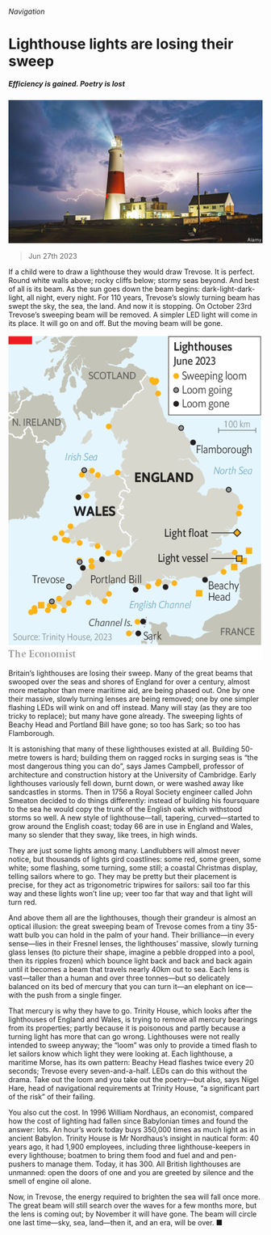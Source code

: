 ###### Navigation

# Lighthouse lights are losing their sweep 

##### Efficiency is gained. Poetry is lost 

![image](images/20230701_BRP001.jpg) 

> Jun 27th 2023 

If a child were to draw a lighthouse they would draw Trevose. It is perfect. Round white walls above; rocky cliffs below; stormy seas beyond. And best of all is its beam. As the sun goes down the beam begins: dark-light-dark-light, all night, every night. For 110 years, Trevose’s slowly turning beam has swept the sky, the sea, the land. And now it is stopping. On October 23rd Trevose’s sweeping beam will be removed. A simpler LED light will come in its place. It will go on and off. But the moving beam will be gone. 

![image](images/20230701_BRM950.png) 


Britain’s lighthouses are losing their sweep. Many of the great beams that swooped over the seas and shores of England for over a century, almost more metaphor than mere maritime aid, are being phased out. One by one their massive, slowly turning lenses are being removed; one by one simpler flashing LEDs will wink on and off instead. Many will stay (as they are too tricky to replace); but many have gone already. The sweeping lights of Beachy Head and Portland Bill have gone; so too has Sark; so too has Flamborough. 

It is astonishing that many of these lighthouses existed at all. Building 50-metre towers is hard; building them on ragged rocks in surging seas is “the most dangerous thing you can do”, says James Campbell, professor of architecture and construction history at the University of Cambridge. Early lighthouses variously fell down, burnt down, or were washed away like sandcastles in storms. Then in 1756 a Royal Society engineer called John Smeaton decided to do things differently: instead of building his foursquare to the sea he would copy the trunk of the English oak which withstood storms so well. A new style of lighthouse—tall, tapering, curved—started to grow around the English coast; today 66 are in use in England and Wales, many so slender that they sway, like trees, in high winds.

They are just some lights among many. Landlubbers will almost never notice, but thousands of lights gird coastlines: some red, some green, some white; some flashing, some turning, some still; a coastal Christmas display, telling sailors where to go. They may be pretty but their placement is precise, for they act as trigonometric tripwires for sailors: sail too far this way and these lights won’t line up; veer too far that way and that light will turn red. 

And above them all are the lighthouses, though their grandeur is almost an optical illusion: the great sweeping beam of Trevose comes from a tiny 35-watt bulb you can hold in the palm of your hand. Their brilliance—in every sense—lies in their Fresnel lenses, the lighthouses’ massive, slowly turning glass lenses (to picture their shape, imagine a pebble dropped into a pool, then its ripples frozen) which bounce light back and back and back again until it becomes a beam that travels nearly 40km out to sea. Each lens is vast—taller than a human and over three tonnes—but so delicately balanced on its bed of mercury that you can turn it—an elephant on ice—with the push from a single finger.

That mercury is why they have to go. Trinity House, which looks after the lighthouses of England and Wales, is trying to remove all mercury bearings from its properties; partly because it is poisonous and partly because a turning light has more that can go wrong. Lighthouses were not really intended to sweep anyway; the “loom” was only to provide a timed flash to let sailors know which light they were looking at. Each lighthouse, a maritime Morse, has its own pattern: Beachy Head flashes twice every 20 seconds; Trevose every seven-and-a-half. LEDs can do this without the drama. Take out the loom and you take out the poetry—but also, says Nigel Hare, head of navigational requirements at Trinity House, “a significant part of the risk” of their failing.

You also cut the cost. In 1996 William Nordhaus, an economist, compared how the cost of lighting had fallen since Babylonian times and found the answer: lots. An hour’s work today buys 350,000 times as much light as in ancient Babylon. Trinity House is Mr Nordhaus’s insight in nautical form: 40 years ago, it had 1,900 employees, including three lighthouse-keepers in every lighthouse; boatmen to bring them food and fuel and and pen-pushers to manage them. Today, it has 300. All British lighthouses are unmanned: open the doors of one and you are greeted by silence and the smell of engine oil alone. 

Now, in Trevose, the energy required to brighten the sea will fall once more. The great beam will still search over the waves for a few months more, but the lens is coming out; by November it will have gone. The beam will circle one last time—sky, sea, land—then it, and an era, will be over. ■



